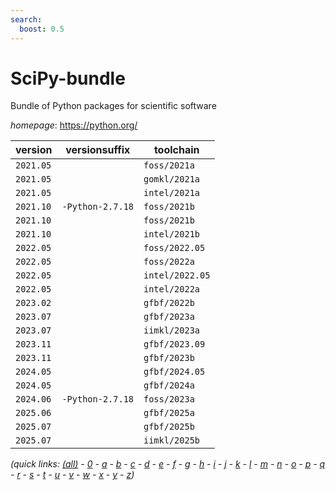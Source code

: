 ```yaml
---
search:
  boost: 0.5
---
```

# SciPy-bundle

Bundle of Python packages for scientific software

*homepage*: <https://python.org/>

version | versionsuffix | toolchain
--------|---------------|----------
``2021.05`` |  | ``foss/2021a``
``2021.05`` |  | ``gomkl/2021a``
``2021.05`` |  | ``intel/2021a``
``2021.10`` | ``-Python-2.7.18`` | ``foss/2021b``
``2021.10`` |  | ``foss/2021b``
``2021.10`` |  | ``intel/2021b``
``2022.05`` |  | ``foss/2022.05``
``2022.05`` |  | ``foss/2022a``
``2022.05`` |  | ``intel/2022.05``
``2022.05`` |  | ``intel/2022a``
``2023.02`` |  | ``gfbf/2022b``
``2023.07`` |  | ``gfbf/2023a``
``2023.07`` |  | ``iimkl/2023a``
``2023.11`` |  | ``gfbf/2023.09``
``2023.11`` |  | ``gfbf/2023b``
``2024.05`` |  | ``gfbf/2024.05``
``2024.05`` |  | ``gfbf/2024a``
``2024.06`` | ``-Python-2.7.18`` | ``foss/2023a``
``2025.06`` |  | ``gfbf/2025a``
``2025.07`` |  | ``gfbf/2025b``
``2025.07`` |  | ``iimkl/2025b``


*(quick links: [(all)](../index.md) - [0](../0/index.md) - [a](../a/index.md) - [b](../b/index.md) - [c](../c/index.md) - [d](../d/index.md) - [e](../e/index.md) - [f](../f/index.md) - [g](../g/index.md) - [h](../h/index.md) - [i](../i/index.md) - [j](../j/index.md) - [k](../k/index.md) - [l](../l/index.md) - [m](../m/index.md) - [n](../n/index.md) - [o](../o/index.md) - [p](../p/index.md) - [q](../q/index.md) - [r](../r/index.md) - [s](../s/index.md) - [t](../t/index.md) - [u](../u/index.md) - [v](../v/index.md) - [w](../w/index.md) - [x](../x/index.md) - [y](../y/index.md) - [z](../z/index.md))*


